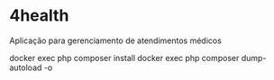 # 4health
Aplicação para gerenciamento de atendimentos médicos

docker exec php composer install
docker exec php composer dump-autoload -o